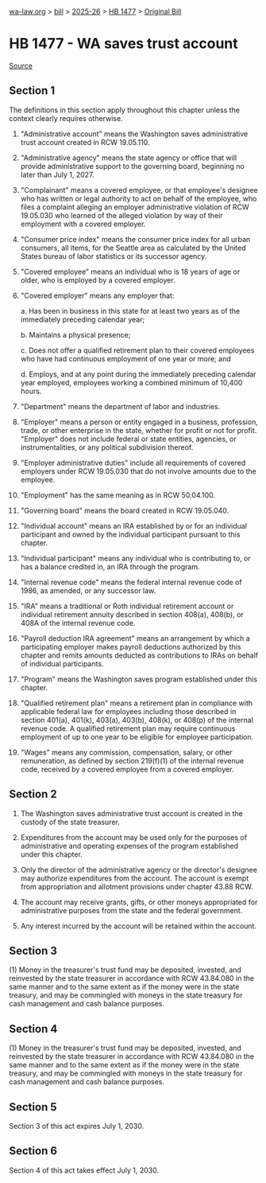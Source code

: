 [wa-law.org](/) > [bill](/bill/) > [2025-26](/bill/2025-26/) > [HB 1477](/bill/2025-26/hb/1477/) > [Original Bill](/bill/2025-26/hb/1477/1/)

# HB 1477 - WA saves trust account

[Source](http://lawfilesext.leg.wa.gov/biennium/2025-26/Pdf/Bills/House%20Bills/1477.pdf)

## Section 1
The definitions in this section apply throughout this chapter unless the context clearly requires otherwise.

1. "Administrative account" means the Washington saves administrative  trust account created in RCW 19.05.110.

2. "Administrative agency" means the state agency or office that will provide administrative support to the governing board, beginning no later than July 1, 2027.

3. "Complainant" means a covered employee, or that employee's designee who has written or legal authority to act on behalf of the employee, who files a complaint alleging an employer administrative violation of RCW 19.05.030 who learned of the alleged violation by way of their employment with a covered employer.

4. "Consumer price index" means the consumer price index for all urban consumers, all items, for the Seattle area as calculated by the United States bureau of labor statistics or its successor agency.

5. "Covered employee" means an individual who is 18 years of age or older, who is employed by a covered employer.

6. "Covered employer" means any employer that:

    a. Has been in business in this state for at least two years as of the immediately preceding calendar year;

    b. Maintains a physical presence;

    c. Does not offer a qualified retirement plan to their covered employees who have had continuous employment of one year or more; and

    d. Employs, and at any point during the immediately preceding calendar year employed, employees working a combined minimum of 10,400 hours.

7. "Department" means the department of labor and industries.

8. "Employer" means a person or entity engaged in a business, profession, trade, or other enterprise in the state, whether for profit or not for profit. "Employer" does not include federal or state entities, agencies, or instrumentalities, or any political subdivision thereof.

9. "Employer administrative duties" include all requirements of covered employers under RCW 19.05.030 that do not involve amounts due to the employee.

10. "Employment" has the same meaning as in RCW 50.04.100.

11. "Governing board" means the board created in RCW 19.05.040.

12. "Individual account" means an IRA established by or for an individual participant and owned by the individual participant pursuant to this chapter.

13. "Individual participant" means any individual who is contributing to, or has a balance credited in, an IRA through the program.

14. "Internal revenue code" means the federal internal revenue code of 1986, as amended, or any successor law.

15. "IRA" means a traditional or Roth individual retirement account or individual retirement annuity described in section 408(a), 408(b), or 408A of the internal revenue code.

16. "Payroll deduction IRA agreement" means an arrangement by which a participating employer makes payroll deductions authorized by this chapter and remits amounts deducted as contributions to IRAs on behalf of individual participants.

17. "Program" means the Washington saves program established under this chapter.

18. "Qualified retirement plan" means a retirement plan in compliance with applicable federal law for employees including those described in section 401(a), 401(k), 403(a), 403(b), 408(k), or 408(p) of the internal revenue code. A qualified retirement plan may require continuous employment of up to one year to be eligible for employee participation.

19. "Wages" means any commission, compensation, salary, or other remuneration, as defined by section 219(f)(1) of the internal revenue code, received by a covered employee from a covered employer.

## Section 2
1. The Washington saves administrative  trust account is created in the custody of the state treasurer.

2. Expenditures from the account may be used only for the purposes of administrative and operating expenses of the program established under this chapter.

3. Only the director of the administrative agency or the director's designee may authorize expenditures from the account. The account is exempt from appropriation and allotment provisions under chapter 43.88 RCW.

4. The account may receive grants, gifts, or other moneys appropriated for administrative purposes from the state and the federal government.

5. Any interest incurred by the account will be retained within the account.

## Section 3
(1) Money in the treasurer's trust fund may be deposited, invested, and reinvested by the state treasurer in accordance with RCW 43.84.080 in the same manner and to the same extent as if the money were in the state treasury, and may be commingled with moneys in the state treasury for cash management and cash balance purposes.

## Section 4
(1) Money in the treasurer's trust fund may be deposited, invested, and reinvested by the state treasurer in accordance with RCW 43.84.080 in the same manner and to the same extent as if the money were in the state treasury, and may be commingled with moneys in the state treasury for cash management and cash balance purposes.

## Section 5
Section 3 of this act expires July 1, 2030.

## Section 6
Section 4 of this act takes effect July 1, 2030.
